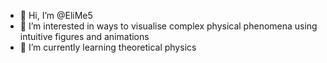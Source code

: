 - 👋 Hi, I’m @EliMe5
- 👀 I’m interested in ways to visualise complex physical phenomena using intuitive figures and animations
- 🌱 I’m currently learning theoretical physics
